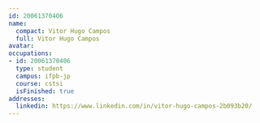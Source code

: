 ```yaml
---
id: 20061370406
name:
  compact: Vitor Hugo Campos
  full: Vitor Hugo Campos
avatar:
occupations:
- id: 20061370406
  type: student
  campus: ifpb-jp
  course: cstsi
  isFinished: true
addresses:
  linkedin: https://www.linkedin.com/in/vitor-hugo-campos-2b093b20/
---
```

